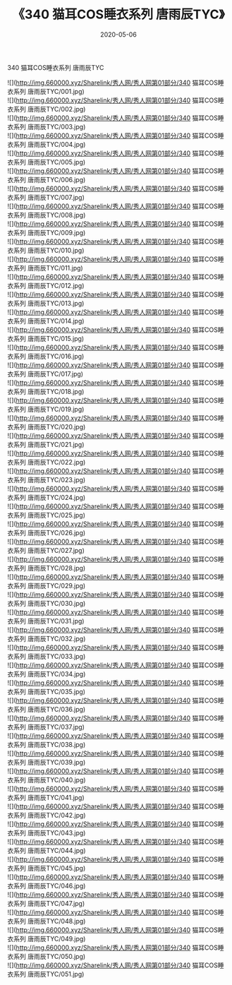 ﻿---
layout: post
title:  《340 猫耳COS睡衣系列 唐雨辰TYC》
date:   2020-05-06
img: http://img.660000.xyz/Sharelink/秀人网/秀人网第01部分/340 猫耳COS睡衣系列 唐雨辰TYC/000.jpg
categories: [美女, 清纯, 唯美]
---

340 猫耳COS睡衣系列 唐雨辰TYC

  ![](http://img.660000.xyz/Sharelink/秀人网/秀人网第01部分/340 猫耳COS睡衣系列 唐雨辰TYC/001.jpg) <br> ![](http://img.660000.xyz/Sharelink/秀人网/秀人网第01部分/340 猫耳COS睡衣系列 唐雨辰TYC/002.jpg) <br> ![](http://img.660000.xyz/Sharelink/秀人网/秀人网第01部分/340 猫耳COS睡衣系列 唐雨辰TYC/003.jpg) <br> ![](http://img.660000.xyz/Sharelink/秀人网/秀人网第01部分/340 猫耳COS睡衣系列 唐雨辰TYC/004.jpg) <br> ![](http://img.660000.xyz/Sharelink/秀人网/秀人网第01部分/340 猫耳COS睡衣系列 唐雨辰TYC/005.jpg) <br> ![](http://img.660000.xyz/Sharelink/秀人网/秀人网第01部分/340 猫耳COS睡衣系列 唐雨辰TYC/006.jpg) <br> ![](http://img.660000.xyz/Sharelink/秀人网/秀人网第01部分/340 猫耳COS睡衣系列 唐雨辰TYC/007.jpg) <br> ![](http://img.660000.xyz/Sharelink/秀人网/秀人网第01部分/340 猫耳COS睡衣系列 唐雨辰TYC/008.jpg) <br> ![](http://img.660000.xyz/Sharelink/秀人网/秀人网第01部分/340 猫耳COS睡衣系列 唐雨辰TYC/009.jpg) <br> ![](http://img.660000.xyz/Sharelink/秀人网/秀人网第01部分/340 猫耳COS睡衣系列 唐雨辰TYC/010.jpg) <br> ![](http://img.660000.xyz/Sharelink/秀人网/秀人网第01部分/340 猫耳COS睡衣系列 唐雨辰TYC/011.jpg) <br> ![](http://img.660000.xyz/Sharelink/秀人网/秀人网第01部分/340 猫耳COS睡衣系列 唐雨辰TYC/012.jpg) <br> ![](http://img.660000.xyz/Sharelink/秀人网/秀人网第01部分/340 猫耳COS睡衣系列 唐雨辰TYC/013.jpg) <br> ![](http://img.660000.xyz/Sharelink/秀人网/秀人网第01部分/340 猫耳COS睡衣系列 唐雨辰TYC/014.jpg) <br> ![](http://img.660000.xyz/Sharelink/秀人网/秀人网第01部分/340 猫耳COS睡衣系列 唐雨辰TYC/015.jpg) <br> ![](http://img.660000.xyz/Sharelink/秀人网/秀人网第01部分/340 猫耳COS睡衣系列 唐雨辰TYC/016.jpg) <br> ![](http://img.660000.xyz/Sharelink/秀人网/秀人网第01部分/340 猫耳COS睡衣系列 唐雨辰TYC/017.jpg) <br> ![](http://img.660000.xyz/Sharelink/秀人网/秀人网第01部分/340 猫耳COS睡衣系列 唐雨辰TYC/018.jpg) <br> ![](http://img.660000.xyz/Sharelink/秀人网/秀人网第01部分/340 猫耳COS睡衣系列 唐雨辰TYC/019.jpg) <br> ![](http://img.660000.xyz/Sharelink/秀人网/秀人网第01部分/340 猫耳COS睡衣系列 唐雨辰TYC/020.jpg) <br> ![](http://img.660000.xyz/Sharelink/秀人网/秀人网第01部分/340 猫耳COS睡衣系列 唐雨辰TYC/021.jpg) <br> ![](http://img.660000.xyz/Sharelink/秀人网/秀人网第01部分/340 猫耳COS睡衣系列 唐雨辰TYC/022.jpg) <br> ![](http://img.660000.xyz/Sharelink/秀人网/秀人网第01部分/340 猫耳COS睡衣系列 唐雨辰TYC/023.jpg) <br> ![](http://img.660000.xyz/Sharelink/秀人网/秀人网第01部分/340 猫耳COS睡衣系列 唐雨辰TYC/024.jpg) <br> ![](http://img.660000.xyz/Sharelink/秀人网/秀人网第01部分/340 猫耳COS睡衣系列 唐雨辰TYC/025.jpg) <br> ![](http://img.660000.xyz/Sharelink/秀人网/秀人网第01部分/340 猫耳COS睡衣系列 唐雨辰TYC/026.jpg) <br> ![](http://img.660000.xyz/Sharelink/秀人网/秀人网第01部分/340 猫耳COS睡衣系列 唐雨辰TYC/027.jpg) <br> ![](http://img.660000.xyz/Sharelink/秀人网/秀人网第01部分/340 猫耳COS睡衣系列 唐雨辰TYC/028.jpg) <br> ![](http://img.660000.xyz/Sharelink/秀人网/秀人网第01部分/340 猫耳COS睡衣系列 唐雨辰TYC/029.jpg) <br> ![](http://img.660000.xyz/Sharelink/秀人网/秀人网第01部分/340 猫耳COS睡衣系列 唐雨辰TYC/030.jpg) <br> ![](http://img.660000.xyz/Sharelink/秀人网/秀人网第01部分/340 猫耳COS睡衣系列 唐雨辰TYC/031.jpg) <br> ![](http://img.660000.xyz/Sharelink/秀人网/秀人网第01部分/340 猫耳COS睡衣系列 唐雨辰TYC/032.jpg) <br> ![](http://img.660000.xyz/Sharelink/秀人网/秀人网第01部分/340 猫耳COS睡衣系列 唐雨辰TYC/033.jpg) <br> ![](http://img.660000.xyz/Sharelink/秀人网/秀人网第01部分/340 猫耳COS睡衣系列 唐雨辰TYC/034.jpg) <br> ![](http://img.660000.xyz/Sharelink/秀人网/秀人网第01部分/340 猫耳COS睡衣系列 唐雨辰TYC/035.jpg) <br> ![](http://img.660000.xyz/Sharelink/秀人网/秀人网第01部分/340 猫耳COS睡衣系列 唐雨辰TYC/036.jpg) <br> ![](http://img.660000.xyz/Sharelink/秀人网/秀人网第01部分/340 猫耳COS睡衣系列 唐雨辰TYC/037.jpg) <br> ![](http://img.660000.xyz/Sharelink/秀人网/秀人网第01部分/340 猫耳COS睡衣系列 唐雨辰TYC/038.jpg) <br> ![](http://img.660000.xyz/Sharelink/秀人网/秀人网第01部分/340 猫耳COS睡衣系列 唐雨辰TYC/039.jpg) <br> ![](http://img.660000.xyz/Sharelink/秀人网/秀人网第01部分/340 猫耳COS睡衣系列 唐雨辰TYC/040.jpg) <br> ![](http://img.660000.xyz/Sharelink/秀人网/秀人网第01部分/340 猫耳COS睡衣系列 唐雨辰TYC/041.jpg) <br> ![](http://img.660000.xyz/Sharelink/秀人网/秀人网第01部分/340 猫耳COS睡衣系列 唐雨辰TYC/042.jpg) <br> ![](http://img.660000.xyz/Sharelink/秀人网/秀人网第01部分/340 猫耳COS睡衣系列 唐雨辰TYC/043.jpg) <br> ![](http://img.660000.xyz/Sharelink/秀人网/秀人网第01部分/340 猫耳COS睡衣系列 唐雨辰TYC/044.jpg) <br> ![](http://img.660000.xyz/Sharelink/秀人网/秀人网第01部分/340 猫耳COS睡衣系列 唐雨辰TYC/045.jpg) <br> ![](http://img.660000.xyz/Sharelink/秀人网/秀人网第01部分/340 猫耳COS睡衣系列 唐雨辰TYC/046.jpg) <br> ![](http://img.660000.xyz/Sharelink/秀人网/秀人网第01部分/340 猫耳COS睡衣系列 唐雨辰TYC/047.jpg) <br> ![](http://img.660000.xyz/Sharelink/秀人网/秀人网第01部分/340 猫耳COS睡衣系列 唐雨辰TYC/048.jpg) <br> ![](http://img.660000.xyz/Sharelink/秀人网/秀人网第01部分/340 猫耳COS睡衣系列 唐雨辰TYC/049.jpg) <br> ![](http://img.660000.xyz/Sharelink/秀人网/秀人网第01部分/340 猫耳COS睡衣系列 唐雨辰TYC/050.jpg) <br> ![](http://img.660000.xyz/Sharelink/秀人网/秀人网第01部分/340 猫耳COS睡衣系列 唐雨辰TYC/051.jpg) <br>
